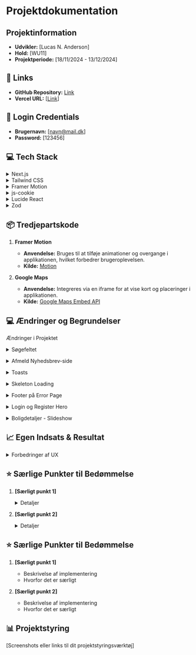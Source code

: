 # Projektdokumentation

## Projektinformation

- **Udvikler:** [Lucas N. Anderson]
- **Hold:** [WU11]
- **Projektperiode:** [18/11/2024 - 13/12/2024]

## 🔗 Links

- **GitHub Repository:** [Link](https://github.com/rts-cmk-wu12/din-m-gler-Lucasna28)
- **Vercel URL:** [[Link](https://din-meagler.vercel.app/)]

## 🔑 Login Credentials

- **Brugernavn:** [navn@mail.dk]
- **Password:** [123456]

## 💻 Tech Stack

<details>
<summary>Next.js</summary>
<p>
-Hvordan jeg bruger det: Jeg bruger Next.js som fundamentet for mit frontend-arbejde. Dets evne til at håndtere server-side rendering (SSR) og generering af statiske sider har været afgørende for at forbedre hastigheden og SEO'en på mit projekt.
</p>
<p>  
-Hvorfor jeg valgte det: Jeg sætter pris på, hvordan det gør mine sider hurtigere og bedre optimeret til søgemaskiner. De indbyggede funktioner til routing og API-håndtering gør også udviklingsprocessen meget mere effektiv.
</p>
</details>
<details>
<summary>Tailwind CSS</summary>
<p>
-Hvordan jeg bruger det: Tailwind CSS gør det nemt at style mine brugergrænseflader ved at bruge deres utility-klasser direkte i mine komponenter. Det sparer mig tid og reducerer behovet for at skrive meget tilpasset CSS.
</p>
<p>  
-Hvorfor jeg valgte det: Jeg kan hurtigt bygge responsive og flotte designs uden at skulle bruge tid på grundlæggende styling. Tailwind giver mig friheden til at fokusere på funktionalitet og design samtidig.
</p>
</details>
   <details>
      <summary>Framer Motion</summary>
      <p> 
        -Hvordan jeg bruger det: Jeg bruger Framer Motion til at tilføje flydende animationer og overgange mellem komponenter. Det gør brugeroplevelsen mere dynamisk og engagerende.
      </p>
      <p>  
        -Hvorfor jeg valgte det: Det er nemt at implementere og gør en stor forskel i, hvordan applikationen føles for brugeren. Animationerne hjælper med at fastholde brugernes opmærksomhed og skaber et professionelt udtryk.
      </p>
  </details>
   <details>
      <summary>js-cookie</summary>
      <p> 
        -Hvordan jeg bruger det: Jeg bruger js-cookie til at håndtere cookies på klient-siden. Det gør det nemt at gemme brugerpræferencer og sessionsdata.
      </p>
      <p>  
        -Hvorfor jeg valgte det: Jeg havde brug for en simpel løsning til at arbejde med cookies, og js-cookie opfyldte alle mine behov.
      </p>
  </details>
<details>
      <summary>Lucide React</summary>
      <p> 
        -Hvordan jeg bruger det: Lucide React leverer ikoner, der forbedrer brugergrænsefladen og hjælper med at gøre designet mere intuitivt.
      </p>
      <p>  
        -Hvorfor jeg valgte det: Jeg manglede nogle specifikke ikoner, som ikke var inkluderet i Figma-designet, og Lucide React havde præcis, hvad jeg skulle bruge.
      </p>
  </details>
<details>
      <summary>Zod</summary>
      <p> 
        -Hvordan jeg bruger det: Jeg anvender Zod til validering af data i mine formularer og andre inputs. Det sikrer, at data altid følger det forventede format.
      </p>
      <p>  
        -Hvorfor jeg valgte det: Jeg lærte om Zod midt i projektet og opdagede, hvor meget det hjælper med at reducere fejl. Det gør valideringsprocessen enklere og sikrer, at applikationen kører problemfrit.
      </p>
  </details>

## 📦 Tredjepartskode

1. **Framer Motion**

   - **Anvendelse:** Bruges til at tilføje animationer og overgange i applikationen, hvilket forbedrer brugeroplevelsen.
   - **Kilde:** [Motion](https://www.framer.com/motion/)

2. **Google Maps**
   - **Anvendelse:** Integreres via en iframe for at vise kort og placeringer i applikationen.
   - **Kilde:** [Google Maps Embed API](https://developers.google.com/maps/documentation/embed/start)

## 💻 Ændringer og Begrundelser

Ændringer i Projektet

<p>
  <details>
    <summary>Søgefeltet</summary>
    <p>Jeg har ændret søgefeltet, så knappen nu ligger inde i selve søgefeltet, og man kan vælge at søge mellem alle, kun mæglere eller kun boliger. Jeg syntes, at dette gav et bedre UX og så mere moderne ud.</p>
  </details>
</p>
<p>
  <details>
    <summary>Afmeld Nyhedsbrev-side</summary>
    <p>Jeg har lavet en afmeld nyhedsbrev-side, så brugerne kan afmelde sig nyhedsbrevet. Tidligere gav projektet en 500-fejl, hvis man allerede var tilmeldt og prøvede igen. Da der ikke var et design eller layout til denne side, men API’et understøttede funktionen, valgte jeg at tilføje denne side.</p>
  </details>
</p>
<p>
  <details>
    <summary>Toasts</summary>
    <p>Jeg har implementeret en toast-komponent, der popper frem ved forskellige handlinger, som f.eks. ved formularindsendelser. Dette forbedrer brugeroplevelsen ved at give feedback i realtid.</p>
  </details>
</p>
<p>
  <details>
    <summary>Skeleton Loading</summary>
    <p>Jeg har tilføjet skeletons for bedre visning under indlæsning. Dette giver brugeren en visuel indikator, mens data bliver hentet.</p>
  </details>
</p>
<p>
  <details>
    <summary>Footer på Error Page</summary>
    <p>Jeg har ændret footeren på error-siden, da den oprindelige footer ikke passede sammen med resten af designet. Figma footer designet ødelagde det overordnede tema og konsistens.</p>
  </details>
</p>
<p>
  <details>
    <summary>Login og Register Hero</summary>
    <p>På login- og registreringssiderne har jeg fjernet breadcrumbs fra hero-sektionen og beholdt kun titlen. Dette valg blev truffet for at sikre, at designet matcher de andre sider og virker mindre overfyldt.</p>
  </details>
</p>
<p>
  <details>
    <summary>Boligdetaljer - Slideshow</summary>
    <p>På boligdetaljesiden har jeg lavet et slideshow med i alt 4 billeder fra huset. API’et gav adgang til flere billeder, men der var ikke noget design til dem. For at udnytte billederne på en brugervenlig måde valgte jeg at lave et simpelt slideshow.</p>
  </details>
</p>

## 📈 Egen Indsats & Resultat

<details>
<summary>Forbedringer af UX</summary>
<p>
- **Loading-oplevelse:** 
  <details>
    <summary>Detaljer</summary>
    <p>Jeg blev særligt tilfreds med, hvordan loading-oplevelsen blev forbedret ved at tilføje skeletons. Det gav brugerne en bedre fornemmelse af, at data var ved at blive hentet.</p>
  </details>
</p>
<p>
- **Toasts:** 
  <details>
    <summary>Detaljer</summary>
    <p>Toasts blev implementeret effektivt og gjorde applikationen mere brugervenlig ved at give tydelig og direkte feedback på handlinger.</p>
  </details>
</p>
<p>
- **Animationer:** 
  <details>
    <summary>Detaljer</summary>
    <p>Animationer tilføjet med Framer Motion gjorde applikationen mere dynamisk og engagerende, hvilket forbedrede den overordnede brugeroplevelse.</p>
  </details>
</p>
</details>

## ⭐ Særlige Punkter til Bedømmelse

1. **[Særligt punkt 1]**
   <details>
   <summary>Detaljer</summary>
   <p>Beskrivelse af implementering</p>
   <p>Hvorfor det er særligt</p>
   </details>

2. **[Særligt punkt 2]**
   <details>
   <summary>Detaljer</summary>
   <p>Beskrivelse af implementering</p>
   <p>Hvorfor det er særligt</p>
   </details>

## ⭐ Særlige Punkter til Bedømmelse

1. **[Særligt punkt 1]**

   - Beskrivelse af implementering
   - Hvorfor det er særligt

2. **[Særligt punkt 2]**
   - Beskrivelse af implementering
   - Hvorfor det er særligt

## 📊 Projektstyring

[Screenshots eller links til dit projektstyringsværktøj]
